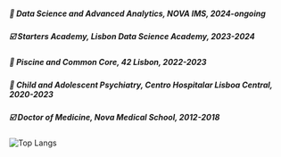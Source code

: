 
##### :large_blue_circle: Data Science and Advanced Analytics, NOVA IMS, 2024-ongoing 
##### :ballot_box_with_check: Starters Academy, Lisbon Data Science Academy, 2023-2024
##### :large_blue_circle:  Piscine and Common Core, 42 Lisbon, 2022-2023 
##### :large_blue_circle: Child and Adolescent Psychiatry, Centro Hospitalar Lisboa Central, 2020-2023
##### :ballot_box_with_check: Doctor of Medicine, Nova Medical School, 2012-2018


![Top Langs](https://github-readme-stats.vercel.app/api/top-langs/?username=gpimenta42&langs_count=8)



